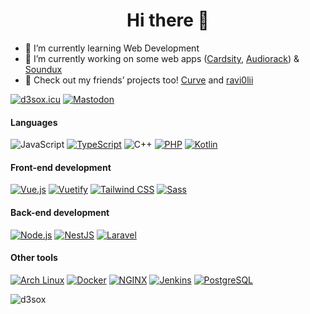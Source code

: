 <h1 align="center">Hi there 👋</h1>

- 🌱 I’m currently learning Web Development
- 🔭 I’m currently working on some web apps ([Cardsity](https://github.com/Cardsity), [Audiorack](https://github.com/Audiorack)) & [Soundux](https://github.com/Soundux/Soundux)
- 💬 Check out my friends’ projects too! [Curve](https://github.com/Curve) and [ravi0lii](https://github.com/ravi0lii)


[![d3sox.icu](https://img.shields.io/badge/d3sox.icu-4285F4?logo=google-chrome&style=for-the-badge&logoColor=fff)](https://d3sox.icu/)
[![Mastodon](https://img.shields.io/badge/Mastodon-3088D4?logo=mastodon&style=for-the-badge&logoColor=fff)](https://chaos.social/@d3sox)

#### Languages
![JavaScript](https://img.shields.io/badge/JavaScript-C2AD07?style=for-the-badge&logo=javascript&logoColor=fff)
[![TypeScript](https://img.shields.io/badge/TypeScript-007ACC?style=for-the-badge&logo=typescript&logoColor=fff)](https://www.typescriptlang.org/)
![C++](https://img.shields.io/badge/C%2B%2B-5C2D91?style=for-the-badge&logo=c%2B%2B&logoColor=fff)
[![PHP](https://img.shields.io/badge/PHP-777BB4?style=for-the-badge&logo=php&logoColor=fff)](https://www.php.net/)
[![Kotlin](https://img.shields.io/badge/Kotlin-0095D5?style=for-the-badge&logo=kotlin&logoColor=fff)](https://kotlinlang.org/)

#### Front-end development
[![Vue.js](https://img.shields.io/badge/Vue.js-4FC08D?style=for-the-badge&logo=vue.js&logoColor=fff)](https://vuejs.org/)
[![Vuetify](https://img.shields.io/badge/Vuetify-1867C0?style=for-the-badge&logo=vuetify&logoColor=fff)](https://vuetifyjs.com/)
[![Tailwind CSS](https://img.shields.io/badge/Tailwind%20CSS-38B2AC?style=for-the-badge&logo=tailwind-css&logoColor=fff)](https://tailwindcss.com/)
[![Sass](https://img.shields.io/badge/Sass-CC6699?style=for-the-badge&logo=sass&logoColor=fff)](https://sass-lang.com/)

#### Back-end development
[![Node.js](https://img.shields.io/badge/node.js-339933?style=for-the-badge&logo=node.js&logoColor=fff)](https://nodejs.org/)
[![NestJS](https://img.shields.io/badge/NestJS-E0234E?style=for-the-badge&logo=nestjs&logoColor=fff)](https://nestjs.com/)
[![Laravel](https://img.shields.io/badge/Laravel-FF2D20?style=for-the-badge&logo=laravel&logoColor=fff)](https://laravel.com/)

#### Other tools
[![Arch Linux](https://img.shields.io/badge/Arch%20Linux-1793D1?style=for-the-badge&logo=arch%20linux&logoColor=fff)](https://www.archlinux.org/)
[![Docker](https://img.shields.io/badge/Docker-2496ED?style=for-the-badge&logo=docker&logoColor=fff)](https://www.docker.com/)
[![NGINX](https://img.shields.io/badge/NGINX-269539?style=for-the-badge&logo=nginx&logoColor=fff)](https://www.nginx.com/)
[![Jenkins](https://img.shields.io/badge/Jenkins-D24939?style=for-the-badge&logo=jenkins&logoColor=fff)](https://www.jenkins.io/)
[![PostgreSQL](https://img.shields.io/badge/PostgreSQL-336791?style=for-the-badge&logo=postgresql&logoColor=fff)](https://www.postgresql.org/)

<p>
  <img align="left" src="https://github-readme-stats.vercel.app/api?username=D3SOX&show_icons=true&hide_border=true&title_color=fff&bg_color=161b22&text_color=c9d1d9&icon_color=58a6ff" alt="d3sox" />
</p>
